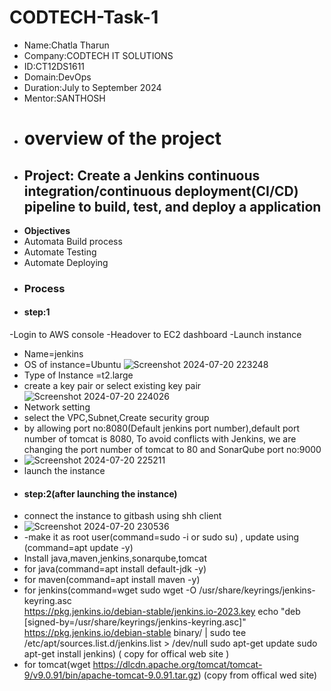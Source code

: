 # CODTECH-Task-1
- Name:Chatla Tharun
- Company:CODTECH IT SOLUTIONS
- ID:CT12DS1611
- Domain:DevOps
- Duration:July to September 2024
- Mentor:SANTHOSH
- # overview of the project
- ## Project: Create a Jenkins continuous integration/continuous deployment(CI/CD) pipeline to build, test, and deploy a application
- **Objectives**
- Automata Build process 
- Automate Testing
- Automate Deploying
- ### Process
- #### step:1
-Login to AWS console
-Headover to EC2 dashboard
-Launch instance
- Name=jenkins
- OS of instance=Ubuntu 
![Screenshot 2024-07-20 223248](https://github.com/user-attachments/assets/a1ca9f75-d4da-4393-8b32-f30467ea804a)
- Type of Instance =t2.large
- create a key pair or select existing key pair                     
![Screenshot 2024-07-20 224026](https://github.com/user-attachments/assets/c4dbcb77-c992-4f41-9fba-be602eacf86b)
- Network setting
- select the VPC,Subnet,Create security group
- by allowing port no:8080(Default jenkins port number),default port number of tomcat is 8080, To avoid conflicts with Jenkins, we are changing the port number of tomcat to 80 and SonarQube port no:9000
- ![Screenshot 2024-07-20 225211](https://github.com/user-attachments/assets/0a785598-17e2-4614-9b97-8a265c6c521d)
- launch the instance
- #### step:2(after launching the instance)
- connect the instance to gitbash using shh client
- ![Screenshot 2024-07-20 230536](https://github.com/user-attachments/assets/1acc7c37-4f3d-4867-af0f-c3ef1b77796b)
- -make it as root user(command=sudo -i or sudo su) , update using (command=apt update -y)
- Install java,maven,jenkins,sonarqube,tomcat
- for java(command=apt install default-jdk -y)
- for maven(command=apt install maven -y)
- for jenkins(command=wget sudo wget -O /usr/share/keyrings/jenkins-keyring.asc \
  https://pkg.jenkins.io/debian-stable/jenkins.io-2023.key
echo "deb [signed-by=/usr/share/keyrings/jenkins-keyring.asc]" \
  https://pkg.jenkins.io/debian-stable binary/ | sudo tee \
  /etc/apt/sources.list.d/jenkins.list > /dev/null
sudo apt-get update
sudo apt-get install jenkins) ( copy for offical web site )
- for tomcat(wget https://dlcdn.apache.org/tomcat/tomcat-9/v9.0.91/bin/apache-tomcat-9.0.91.tar.gz) (copy from offical wed site)

